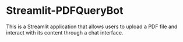 # Streamlit-PDFQueryBot
This is a Streamlit application that allows users to upload a PDF file and interact with its content through a chat interface.

